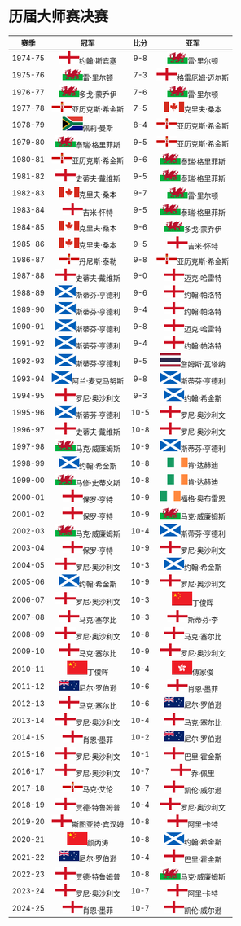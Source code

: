 # 历届大师赛决赛

|   赛季  |                 冠军                        | 比分  |                   亚军                     |
| :-----: | :----------------------------------------: | :---: | :----------------------------------------: |
| 1974-75 | ![](../img/england.png)约翰·斯宾塞           |  9-8  | ![](../img/wales.png)雷·里尔顿               |
| 1975-76 | ![](../img/wales.png)雷·里尔顿               |  7-3  | ![](../img/england.png)格雷厄姆·迈尔斯       |
| 1976-77 | ![](../img/wales.png)多戈·蒙乔伊             |  7-6  | ![](../img/wales.png)雷·里尔顿               |
| 1977-78 | ![](../img/north_ireland.png)亚历克斯·希金斯 |  7-5  | ![](../img/canada.png)克里夫·桑本            |
| 1978-79 | ![](../img/south_africa.png)佩莉·曼斯        |  8-4  | ![](../img/north_ireland.png)亚历克斯·希金斯 |
| 1979-80 | ![](../img/wales.png)泰瑞·格里菲斯           |  9-5  | ![](../img/north_ireland.png)亚历克斯·希金斯 |
| 1980-81 | ![](../img/north_ireland.png)亚历克斯·希金斯 |  9-6  | ![](../img/wales.png)泰瑞·格里菲斯           |
| 1981-82 | ![](../img/england.png)史蒂夫·戴维斯         |  9-5  | ![](../img/wales.png)泰瑞·格里菲斯           |
| 1982-83 | ![](../img/canada.png)克里夫·桑本            |  9-7  | ![](../img/wales.png)雷·里尔顿               |
| 1983-84 | ![](../img/england.png)吉米·怀特             |  9-5  | ![](../img/wales.png)泰瑞·格里菲斯           |
| 1984-85 | ![](../img/canada.png)克里夫·桑本            |  9-6  | ![](../img/wales.png)多戈·蒙乔伊             |
| 1985-86 | ![](../img/canada.png)克里夫·桑本            |  9-5  | ![](../img/england.png)吉米·怀特             |
| 1986-87 | ![](../img/north_ireland.png)丹尼斯·泰勒     |  9-8  | ![](../img/north_ireland.png)亚历克斯·希金斯 |
| 1987-88 | ![](../img/england.png)史蒂夫·戴维斯         |  9-0  | ![](../img/england.png)迈克·哈雷特           |
| 1988-89 | ![](../img/scotland.png)斯蒂芬·亨德利        |  9-6  | ![](../img/england.png)约翰·帕洛特           |
| 1989-90 | ![](../img/scotland.png)斯蒂芬·亨德利        |  9-4  | ![](../img/england.png)约翰·帕洛特           |
| 1990-91 | ![](../img/scotland.png)斯蒂芬·亨德利        |  9-8  | ![](../img/england.png)迈克·哈雷特           |
| 1991-92 | ![](../img/scotland.png)斯蒂芬·亨德利        |  9-4  | ![](../img/england.png)约翰·帕洛特           |
| 1992-93 | ![](../img/scotland.png)斯蒂芬·亨德利        |  9-5  | ![](../img/thailand.png)詹姆斯·瓦塔纳        |
| 1993-94 | ![](../img/scotland.png)阿兰·麦克马努斯      |  9-8  | ![](../img/scotland.png)斯蒂芬·亨德利        |
| 1994-95 | ![](../img/england.png)罗尼·奥沙利文         |  9-3  | ![](../img/scotland.png)约翰·希金斯          |
| 1995-96 | ![](../img/scotland.png)斯蒂芬·亨德利        | 10-5  | ![](../img/england.png)罗尼·奥沙利文         |
| 1996-97 | ![](../img/england.png)史蒂夫·戴维斯         | 10-8  | ![](../img/england.png)罗尼·奥沙利文         |
| 1997-98 | ![](../img/wales.png)马克·威廉姆斯           | 10-9  | ![](../img/scotland.png)斯蒂芬·亨德利        |
| 1998-99 | ![](../img/scotland.png)约翰·希金斯          | 10-8  | ![](../img/ireland.png)肯·达赫迪             |
| 1999-00 | ![](../img/wales.png)马修·史蒂文斯           | 10-8  | ![](../img/ireland.png)肯·达赫迪             |
| 2000-01 | ![](../img/england.png)保罗·亨特             | 10-9  | ![](../img/ireland.png)福格·奥布雷恩         |
| 2001-02 | ![](../img/england.png)保罗·亨特             | 10-9  | ![](../img/wales.png)马克·威廉姆斯           |
| 2002-03 | ![](../img/wales.png)马克·威廉姆斯           | 10-4  | ![](../img/scotland.png)斯蒂芬·亨德利        |
| 2003-04 | ![](../img/england.png)保罗·亨特             | 10-9  | ![](../img/england.png)罗尼·奥沙利文         |
| 2004-05 | ![](../img/england.png)罗尼·奥沙利文         | 10-3  | ![](../img/scotland.png)约翰·希金斯          |
| 2005-06 | ![](../img/scotland.png)约翰·希金斯          | 10-9  | ![](../img/england.png)罗尼·奥沙利文         |
| 2006-07 | ![](../img/england.png)罗尼·奥沙利文         | 10-3  | ![](../img/china.png)丁俊晖                  |
| 2007-08 | ![](../img/england.png)马克·塞尔比           | 10-3  | ![](../img/england.png)斯蒂芬·李             |
| 2008-09 | ![](../img/england.png)罗尼·奥沙利文         | 10-8  | ![](../img/england.png)马克·塞尔比           |
| 2009-10 | ![](../img/england.png)马克·塞尔比           | 10-9  | ![](../img/england.png)罗尼·奥沙利文         |
| 2010-11 | ![](../img/china.png)丁俊晖                  | 10-4  | ![](../img/hongkong.png)傅家俊              |
| 2011-12 | ![](../img/australia.png)尼尔·罗伯逊         | 10-6  | ![](../img/england.png)肖恩·墨菲             |
| 2012-13 | ![](../img/england.png)马克·塞尔比           | 10-6  | ![](../img/australia.png)尼尔·罗伯逊         |
| 2013-14 | ![](../img/england.png)罗尼·奥沙利文         | 10-4  | ![](../img/england.png)马克·塞尔比           |
| 2014-15 | ![](../img/england.png)肖恩·墨菲             | 10-2  | ![](../img/australia.png)尼尔·罗伯逊         |
| 2015-16 | ![](../img/england.png)罗尼·奥沙利文         | 10-1  | ![](../img/england.png)巴里·霍金斯           |
| 2016-17 | ![](../img/england.png)罗尼·奥沙利文         | 10-7  | ![](../img/england.png)乔·佩里               |
| 2017-18 | ![](../img/north_ireland.png)马克·艾伦       | 10-7  | ![](../img/england.png)凯伦·威尔逊           |
| 2018-19 | ![](../img/england.png)贾德·特鲁姆普         | 10-4  | ![](../img/england.png)罗尼·奥沙利文         |
| 2019-20 | ![](../img/england.png)斯图亚特·宾汉姆       | 10-8  | ![](../img/england.png)阿里·卡特             |
| 2020-21 | ![](../img/china.png)颜丙涛                  | 10-8  | ![](../img/scotland.png)约翰·希金斯          |
| 2021-22 | ![](../img/australia.png)尼尔·罗伯逊         | 10-4  | ![](../img/england.png)巴里·霍金斯           |
| 2022-23 | ![](../img/england.png)贾德·特鲁姆普         | 10-8  | ![](../img/wales.png)马克·威廉姆斯           |
| 2023-24 | ![](../img/england.png)罗尼·奥沙利文         | 10-7  | ![](../img/england.png)阿里·卡特             |
| 2024-25 | ![](../img/england.png)肖恩·墨菲             | 10-7  | ![](../img/england.png)凯伦·威尔逊           |
